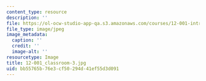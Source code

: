 ```yaml
---
content_type: resource
description: ''
file: https://ol-ocw-studio-app-qa.s3.amazonaws.com/courses/12-001-introduction-to-geology-fall-2013/bb55765b76e3cf50294d41ef55d3d091_12-001_classroom-3.jpg
file_type: image/jpeg
image_metadata:
  caption: ''
  credit: ''
  image-alt: ''
resourcetype: Image
title: 12-001_classroom-3.jpg
uid: bb55765b-76e3-cf50-294d-41ef55d3d091
---
```

